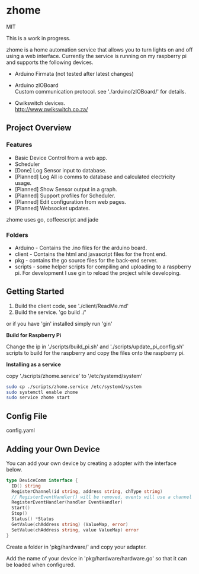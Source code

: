 # zhome

MIT

This is a work in progress.

zhome is a home automation service that allows you to turn lights on and off using a web interface. Currently the service is running on my raspberry pi and supports the following devices.

* Arduino Firmata (not tested after latest changes)

* Arduino zIOBoard  
  Custom communication protocol. see './arduino/zIOBoard/' for details.

* Qwikswitch devices.  
  http://www.qwikswitch.co.za/


## Project Overview

### Features

* Basic Device Control from a web app.
* Scheduler
* [Done] Log Sensor input to database.
* [Planned] Log All io comms to database and calculated electricity usage.
* [Planned] Show Sensor output in a graph.
* [Planned] Support profiles for Scheduler.
* [Planned] Edit configuration from web pages.
* [Planned] Websocket updates.


zhome uses go, coffeescript and jade

### Folders

* Arduino - Contains the .ino files for the arduino board.
* client - Contains the html and javascript files for the front end.
* pkg - contains the go source files for the back-end server.
* scripts - some helper scripts for compiling and uploading to a raspberry pi. For development I use gin to reload the project while developing.


## Getting Started

1. Build the client code, see './client/ReadMe.md'
2. Build the service. 'go build ./'

or if you have 'gin' installed simply run 'gin'

**Build for Raspberry Pi**

Change the ip in './scripts/build_pi.sh' and './scripts/update_pi_config.sh' scripts to build for the raspberry and copy the files onto the raspberry pi.

**Installing as a service**

copy './scripts/zhome.service' to '/etc/systemd/system'

```bash
sudo cp ./scripts/zhome.service /etc/systemd/system
sudo systemctl enable zhome
sudo service zhome start
```

## Config File

config.yaml


## Adding your Own Device

You can add your own device by creating a adopter with the interface below.

```go
type DeviceComm interface {
  ID() string
  RegisterChannel(id string, address string, chType string)
  // RegisterEventHandler() will be removed, events will use a channel instead.
  RegisterEventHandler(handler EventHandler)
  Start()
  Stop()
  Status() *Status
  GetValue(chAddress string) (ValueMap, error)
  SetValue(chAddress string, value ValueMap) error
}
```

Create a folder in 'pkg/hardware/' and copy your adapter.

Add the name of your device in 'pkg/hardware/hardware.go' so that it can be loaded when configured.
